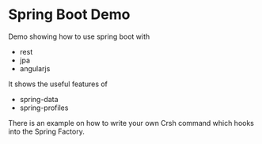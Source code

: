 Spring Boot Demo
================

Demo showing how to use spring boot with 
* rest
* jpa
* angularjs

It shows the useful features of 
* spring-data
* spring-profiles

There is an example on how to write your own Crsh command which hooks into the Spring Factory.

